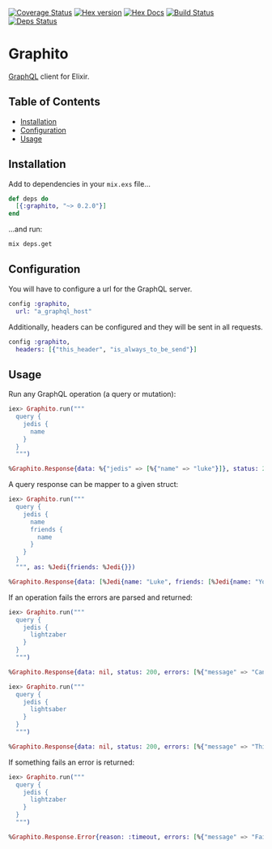 [![Coverage Status](https://coveralls.io/repos/github/qgadrian/graphito/badge.svg?branch=master)](https://coveralls.io/github/qgadrian/graphito?branch=master)
[![Hex version](https://img.shields.io/hexpm/v/sippet.svg "Hex version")](https://hex.pm/packages/graphito)
[![Hex Docs](https://img.shields.io/badge/hex-docs-9768d1.svg)](https://hexdocs.pm/graphito)
[![Build Status](https://travis-ci.org/qgadrian/graphito.svg?branch=master)](https://travis-ci.org/qgadrian/graphito.svg?branch=master)
[![Deps Status](https://beta.hexfaktor.org/badge/all/github/qgadrian/graphito.svg)](https://beta.hexfaktor.org/github/qgadrian/graphito)

# Graphito

[GraphQL](https://graphql.org/) client for Elixir.

## Table of Contents

- [Installation](#installation)
- [Configuration](#configuration)
- [Usage](#usage)

## Installation

Add to dependencies in your `mix.exs` file...

```elixir
def deps do
  [{:graphito, "~> 0.2.0"}]
end
```

...and run:

```bash
mix deps.get
```

## Configuration

You will have to configure a url for the GraphQL server.

```elixir
config :graphito,
  url: "a_graphql_host"
```

Additionally, headers can be configured and they will be sent in all requests.

```elixir
config :graphito,
  headers: [{"this_header", "is_always_to_be_send"}]
```

## Usage

Run any GraphQL operation (a query or mutation):

```elixir
iex> Graphito.run("""
  query {
    jedis {
      name
    }
  }
  """)

%Graphito.Response{data: %{"jedis" => [%{"name" => "luke"}]}, status: 200, errors: nil, headers: [{"content-type", "application/json"}]}
```

A query response can be mapper to a given struct:

```elixir
iex> Graphito.run("""
  query {
    jedis {
      name
      friends {
        name
      }
    }
  }
  """, as: %Jedi{friends: %Jedi{}})

%Graphito.Response{data: [%Jedi{name: "Luke", friends: [%Jedi{name: "Yoda"}]}, %Jedi{name: "Leia", friends: [%Jedi{name: "Hans"}]}]}, status: 200, errors: nil, headers: [{"content-type", "application/json"}]}
```

If an operation fails the errors are parsed and returned:

```elixir
iex> Graphito.run("""
  query {
    jedis {
      lightzaber
    }
  }
  """)

%Graphito.Response{data: nil, status: 200, errors: [%{"message" => "Cannot query field \"lightzaber\" on type \"Jedi\". Did you mean \"lightsaber\"?"}], headers: [{"content-type", "application/json"}]}

iex> Graphito.run("""
  query {
    jedis {
      lightsaber
    }
  }
  """)

%Graphito.Response{data: nil, status: 200, errors: [%{"message" => "Third party server timeout", "code" => 503}], headers: [{"content-type", "application/json"}]}
```

If something fails an error is returned:

```elixir
iex> Graphito.run("""
  query {
    jedis {
      lightzaber
    }
  }
  """)

%Graphito.Response.Error{reason: :timeout, errors: [%{"message" => "Failed to fetch GraphQL response"}], headers: []}
```
